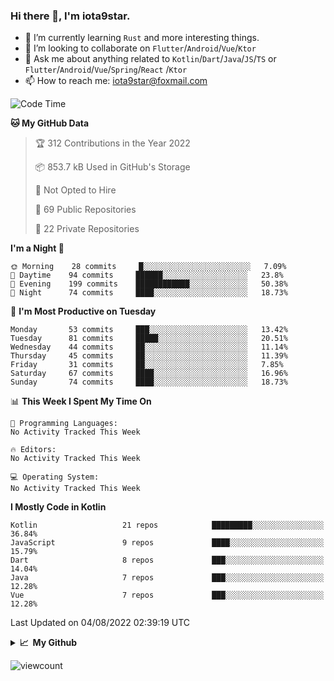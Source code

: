 ### Hi there 👋, I'm iota9star.

- 🌱 I’m currently learning `Rust` and more interesting things.
- 👯 I’m looking to collaborate on `Flutter`/`Android`/`Vue`/`Ktor`
- 💬 Ask me about anything related to `Kotlin`/`Dart`/`Java`/`JS`/`TS` or `Flutter`/`Android`/`Vue`/`Spring`/`React`
  /`Ktor`
- 📫 How to reach me: [iota9star@foxmail.com](iota9star@foxmail.com)



<!--START_SECTION:waka-->
![Code Time](http://img.shields.io/badge/Code%20Time-3%2C090%20hrs%2054%20mins-blue)

**🐱 My GitHub Data** 

> 🏆 312 Contributions in the Year 2022
 > 
> 📦 853.7 kB Used in GitHub's Storage 
 > 
> 🚫 Not Opted to Hire
 > 
> 📜 69 Public Repositories 
 > 
> 🔑 22 Private Repositories  
 > 
**I'm a Night 🦉** 

```text
🌞 Morning    28 commits     █░░░░░░░░░░░░░░░░░░░░░░░░   7.09% 
🌆 Daytime    94 commits     ██████░░░░░░░░░░░░░░░░░░░   23.8% 
🌃 Evening    199 commits    ████████████░░░░░░░░░░░░░   50.38% 
🌙 Night      74 commits     ████░░░░░░░░░░░░░░░░░░░░░   18.73%

```
📅 **I'm Most Productive on Tuesday** 

```text
Monday       53 commits     ███░░░░░░░░░░░░░░░░░░░░░░   13.42% 
Tuesday      81 commits     █████░░░░░░░░░░░░░░░░░░░░   20.51% 
Wednesday    44 commits     ██░░░░░░░░░░░░░░░░░░░░░░░   11.14% 
Thursday     45 commits     ██░░░░░░░░░░░░░░░░░░░░░░░   11.39% 
Friday       31 commits     ██░░░░░░░░░░░░░░░░░░░░░░░   7.85% 
Saturday     67 commits     ████░░░░░░░░░░░░░░░░░░░░░   16.96% 
Sunday       74 commits     ████░░░░░░░░░░░░░░░░░░░░░   18.73%

```


📊 **This Week I Spent My Time On** 

```text
💬 Programming Languages: 
No Activity Tracked This Week

🔥 Editors: 
No Activity Tracked This Week

💻 Operating System: 
No Activity Tracked This Week

```

**I Mostly Code in Kotlin** 

```text
Kotlin                   21 repos            █████████░░░░░░░░░░░░░░░░   36.84% 
JavaScript               9 repos             ████░░░░░░░░░░░░░░░░░░░░░   15.79% 
Dart                     8 repos             ███░░░░░░░░░░░░░░░░░░░░░░   14.04% 
Java                     7 repos             ███░░░░░░░░░░░░░░░░░░░░░░   12.28% 
Vue                      7 repos             ███░░░░░░░░░░░░░░░░░░░░░░   12.28%

```



 Last Updated on 04/08/2022 02:39:19 UTC
<!--END_SECTION:waka-->

<details>
  <summary><b>📈&nbsp;&nbsp;My Github</b></summary>
  <br>
  <img src='https://github-profile-trophy.vercel.app/?username=iota9star'>
  <img src='https://bad-apple-github-readme.vercel.app/api?show_bg=1&username=iota9star&hide_title=true'>
  <img src='http://cr-skills-chart-widget.azurewebsites.net/api/api?username=iota9star'>
</details>


![viewcount](https://count.getloli.com/get/@iota9star?theme=rule34)
